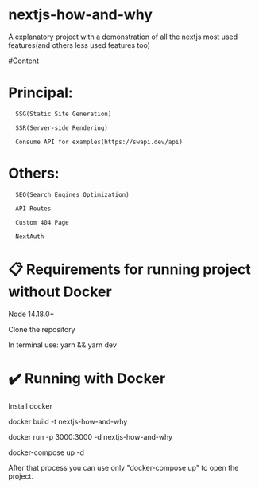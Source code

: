 # nextjs-how-and-why

A explanatory project with a demonstration of all the nextjs most used features(and others less used features too)

#Content

# Principal:

      SSG(Static Site Generation)

      SSR(Server-side Rendering)

      Consume API for examples(https://swapi.dev/api)

# Others:

      SEO(Search Engines Optimization)

      API Routes

      Custom 404 Page

      NextAuth

# 📋 Requirements for running project without Docker

Node 14.18.0+

Clone the repository

In terminal use: yarn && yarn dev

# ✔️ Running with Docker

Install docker

docker build -t nextjs-how-and-why

docker run -p 3000:3000 -d nextjs-how-and-why

docker-compose up -d

After that process you can use only "docker-compose up" to open the project.
